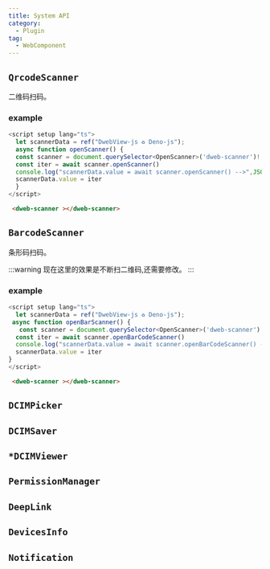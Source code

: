 ```yaml
---
title: System API
category:
  - Plugin
tag:
  - WebComponent
---
```


## `QrcodeScanner`

二维码扫码。

### example

<CodeGroup>
  <CodeGroupItem title="typescript" active>

```typescript
<script setup lang="ts">
  let scannerData = ref("DwebView-js ♻️ Deno-js");
  async function openScanner() {
  const scanner = document.querySelector<OpenScanner>('dweb-scanner')!;
  const iter = await scanner.openScanner()
  console.log("scannerData.value = await scanner.openScanner() -->",JSON.stringify(iter))
  scannerData.value = iter
  }
</script>
```

  </CodeGroupItem>

  <CodeGroupItem title="vue3" >

```html
 <dweb-scanner ></dweb-scanner>
```

  </CodeGroupItem>
</CodeGroup>

## `BarcodeScanner`

条形码扫码。

:::warning
现在这里的效果是不断扫二维码,还需要修改。
:::

### example

<CodeGroup>
  <CodeGroupItem title="typescript" active>

```typescript
<script setup lang="ts">
  let scannerData = ref("DwebView-js ♻️ Deno-js");
 async function openBarScanner() {
   const scanner = document.querySelector<OpenScanner>('dweb-scanner')!;
  const iter = await scanner.openBarCodeScanner()
  console.log("scannerData.value = await scanner.openBarCodeScanner() -->",JSON.stringify(iter))
  scannerData.value = iter
}
</script>
```

  </CodeGroupItem>

  <CodeGroupItem title="vue3" >

```html
 <dweb-scanner ></dweb-scanner>
```

  </CodeGroupItem>
</CodeGroup>


## `DCIMPicker`

## `DCIMSaver`

## `*DCIMViewer`

## `PermissionManager`

## `DeepLink`

## `DevicesInfo`

## `Notification`
